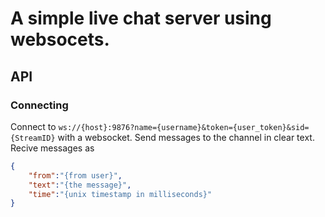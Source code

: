 # A simple live chat server using websocets.
## API
### Connecting
Connect to `ws://{host}:9876?name={username}&token={user_token}&sid={StreamID}` with a websocket.
Send messages to the channel in clear text.
Recive messages as 
```json
{
    "from":"{from user}",
    "text":"{the message}",
    "time":"{unix timestamp in milliseconds}"
}
```


